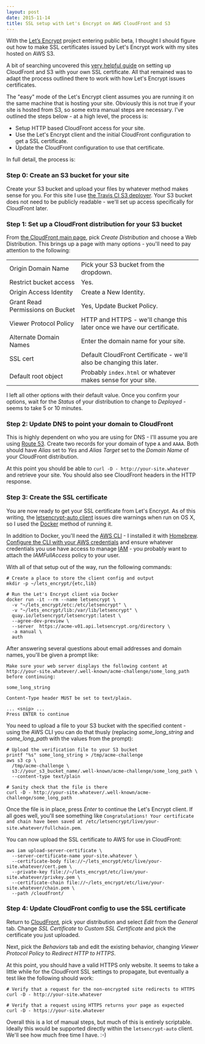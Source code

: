 ```yaml
---
layout: post
date: 2015-11-14
title: SSL setup with Let's Encrypt on AWS CloudFront and S3
---
```


With the [Let’s Encrypt](https://letsencrypt.org/) project entering public
beta, I thought I should figure out how to make SSL certificates issued by
Let's Encrypt work with my sites hosted on AWS S3.

A bit of searching uncovered this [very helpful
guide](https://www.ikusalic.com/blog/2015/01/31/adding-https-support-to-static-site-hosted-in-s3/)
on setting up CloudFront and S3 with your own SSL certificate. All that
remained was to adapt the process outlined there to work with how Let's Encrypt
issues certificates.

The "easy" mode of the Let's Encrypt client assumes you are running it on the
same machine that is hosting your site. Obviously this is not true if your site
is hosted from S3, so some extra manual steps are necessary. I've outlined the
steps below - at a high level, the process is:

* Setup HTTP based CloudFront access for your site.
* Use the Let's Encrypt client and the initial CloudFront configuration to get a SSL certificate.
* Update the CloudFront configuration to use that certificate.

In full detail, the process is:

### Step 0: Create an S3 bucket for your site

Create your S3 bucket and upload your files by whatever method makes sense for
you. For this site I use [the Travis CI S3
deployer](http://docs.travis-ci.com/user/deployment/s3/). Your S3 bucket does
not need to be publicly readable - we'll set up access
specifically for CloudFront later.

### Step 1: Set up a CloudFront distribution for your S3 bucket

From [the CloudFront main page](https://console.aws.amazon.com/cloudfront/), pick *Create Distribution* and
choose a Web Distribution. This brings up a page with many options - you'll
need to pay attention to the following:

<table class="table">
<tr><td>Origin Domain Name</td><td>Pick your S3 bucket from the dropdown.</td></tr>
<tr><td>Restrict bucket access</td><td>Yes.</td></tr>
<tr><td>Origin Access Identity</td><td>Create a New Identity.</td></tr>
<tr><td>Grant Read Permissions on Bucket</td><td>Yes, Update Bucket Policy.</td></tr>
<tr><td>Viewer Protocol Policy</td><td>HTTP and HTTPS - we'll change this later once we have our certificate.</td></tr>
<tr><td>Alternate Domain Names</td><td>Enter the domain name for your site.</td></tr>
<tr><td>SSL cert</td><td>Default CloudFront Certificate - we'll also be changing this later.</td></tr>
<tr><td>Default root object</td><td>Probably <code>index.html</code> or whatever makes sense for your site.</td></tr>
</table>

I left all other options with their default value. Once you confirm your options,
wait for the *Status* of your distribution to change to *Deployed* - seems to
take 5 or 10 minutes.

### Step 2: Update DNS to point your domain to CloudFront

This is highly dependent on who you are using for DNS - I'll assume you are
using [Route 53](https://console.aws.amazon.com/route53/). Create two records
for your domain of type `A` and `AAAA`. Both should have *Alias* set to *Yes*
and *Alias Target* set to the *Domain Name* of your CloudFront distribution.

At this point you should be able to `curl -D - http://your-site.whatever` and
retrieve your site. You should also see CloudFront headers in the HTTP
response.

### Step 3: Create the SSL certificate

You are now ready to get your SSL certificate from Let's Encrypt. As of this
writing, the [letsencrypt-auto client](https://letsencrypt.readthedocs.org/en/latest/using.html#letsencrypt-auto)
issues dire warnings when run on OS X, so I used the
[Docker](https://letsencrypt.readthedocs.org/en/latest/using.html#running-with-docker)
method of running it.

In addition to Docker, you'll need the [AWS CLI](https://aws.amazon.com/cli/) -
I installed it with [Homebrew](http://brew.sh/). [Configure the CLI with your
AWS credentials](http://docs.aws.amazon.com/cli/latest/userguide/cli-chap-getting-started.html#cli-quick-configuration)
and ensure whatever credentials you use have access to manage
[IAM](https://console.aws.amazon.com/iam/) - you probably want to attach the
*IAMFullAccess* policy to your user.

With all of that setup out of the way, run the following commands:

    # Create a place to store the client config and output
    mkdir -p ~/lets_encrypt/{etc,lib}

    # Run the Let's Encrypt client via Docker
    docker run -it --rm --name letsencrypt \
      -v "~/lets_encrypt/etc:/etc/letsencrypt" \
      -v "~/lets_encrypt/lib:/var/lib/letsencrypt" \
      quay.io/letsencrypt/letsencrypt:latest \
      --agree-dev-preview \
      --server  https://acme-v01.api.letsencrypt.org/directory \
      -a manual \
      auth

After answering several questions about email addresses and domain names,
you'll be given a prompt like:

    Make sure your web server displays the following content at
    http://your-site.whatever/.well-known/acme-challenge/some_long_path before continuing:

    some_long_string

    Content-Type header MUST be set to text/plain.

    ... <snip> ...
    Press ENTER to continue

You need to upload a file to your S3 bucket with the specified content - using
the AWS CLI you can do that thusly (replacing *some_long_string* and
*some_long_path* with the values from the prompt):

    # Upload the verification file to your S3 bucket
    printf "%s" some_long_string > /tmp/acme-challenge
    aws s3 cp \
      /tmp/acme-challenge \
      s3://your_s3_bucket_name/.well-known/acme-challenge/some_long_path \
      --content-type text/plain

    # Sanity check that the file is there
    curl -D - http://your-site.whatever/.well-known/acme-challenge/some_long_path

Once the file is in place, press *Enter* to continue the Let's Encrypt client. If
all goes well, you'll see something like `Congratulations! Your certificate and
chain have been saved at /etc/letsencrypt/live/your-site.whatever/fullchain.pem`.

You can now upload the SSL certificate to AWS for use in CloudFront:

    aws iam upload-server-certificate \
      --server-certificate-name your-site.whatever \
      --certificate-body file://~/lets_encrypt/etc/live/your-site.whatever/cert.pem \
      --private-key file://~/lets_encrypt/etc/live/your-site.whatever/privkey.pem \
      --certificate-chain file://~/lets_encrypt/etc/live/your-site.whatever/chain.pem \
      --path /cloudfront/

### Step 4: Update CloudFront config to use the SSL certificate

Return to [CloudFront](https://console.aws.amazon.com/cloudfront/), pick your
distribution and select *Edit* from the *General* tab. Change *SSL Certificate*
to *Custom SSL Certificate* and pick the certificate you just uploaded.

Next, pick the *Behaviors* tab and edit the existing behavior, changing *Viewer
Protocol Policy* to *Redirect HTTP to HTTPS*.

At this point, you should have a valid HTTPS only website. It seems to take a
little while for the CloudFront SSL settings to propagate, but eventually a
test like the following should work:

    # Verify that a request for the non-encrypted site redirects to HTTPS
    curl -D - http://your-site.whatever

    # Verify that a request using HTTPS returns your page as expected
    curl -D - https://your-site.whatever

Overall this is a lot of manual steps, but much of this is entirely scriptable.
Ideally this would be supported directly within the `letsencrypt-auto` client.
We'll see how much free time I have. :-)

